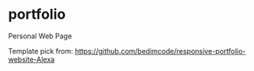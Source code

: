 # portfolio
Personal Web Page

Template pick from: https://github.com/bedimcode/responsive-portfolio-website-Alexa
